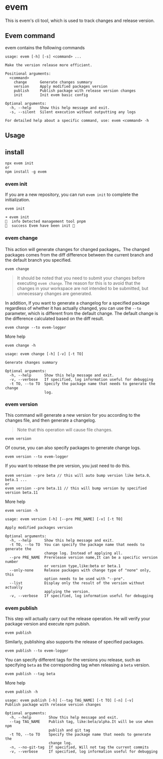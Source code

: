 # evem

This is evem's cli tool, which is used to track changes and release version.

## Evem command

evem contains the following commands

```
usage: evem [-h] [-s] <command> ...

Make the version release more efficient.

Positional arguments:
  <command>
    change      Generate changes summary
    version     Apply modified packages version
    publish     Publish package with release version changes
    init        Init evem basic config

Optional arguments:
  -h, --help    Show this help message and exit.
  -s, --silent  Silent execution without outputting any logs

For detailed help about a specific command, use: evem <command> -h
```

## Usage

## install

```shell
npx evem init
or
npm install -g evem
```



### evem init

If you are a new repository, you can run `evem init` to complete the initialization.

```shell
evem init

➜ evem init
🐳  info Detected management tool pnpm
🐳  success Evem have been init 🎉
```



### evem change

This action will generate changes for changed packages。The changed packages comes from the diff difference between the current branch and the default branch you specified.

```shell
evem change
```

> It should be noted that you need to submit your changes before executing `evem change`. The reason for this is to avoid that the changes in your workspace are not intended to be submitted, but unnecessary changes are generated.

In addition, If you want to generate a changelog for a specified package regardless of whether it has actually changed, you can use the `--to` parameter, which is different from the default change. The default change is the difference calculated based on the diff result.

```
evem change --to evem-logger
```

More help

`evem change -h`

```
usage: evem change [-h] [-v] [-t TO]

Generate changes summary

Optional arguments:
  -h, --help      Show this help message and exit.
  -v, --verbose   If specified, log information useful for debugging
  -t TO, --to TO  Specify the package name that needs to generate the change
                  log.
```

### evem version

This command will generate a new version for you according to the changes file, and then generate a changelog.

> Note that this operation will cause file changes.

```
evem version
```

Of course, you can also specify packages to generate change logs.

```
evem version --to evem-logger
```

If you want to release the pre version, you just need to do this.

```
evem version --pre beta // this will auto bump version like beta.0、beta.1 ...
or
evem version --pre beta.11 // this will bump version by specified version beta.11
```



More help

`evem version -h`

```
usage: evem version [-h] [--pre PRE_NAME] [-v] [-t TO]

Apply modified packages version

Optional arguments:
  -h, --help      Show this help message and exit.
  -t TO, --to TO  You can specify the package name that needs to generate the
                  change log. Instead of applying all.
  --pre PRE_NAME  Prerelease version name,It can be a specific version number
                  or version type,like:beta or beta.1
  --only-none     Release packages with change type of "none" only, this
                  option needs to be used with "--pre".
  --list          Display only the result of the version without actually
                  applying the version.
  -v, --verbose   If specified, log information useful for debugging
```

###  evem publish

This step will actually carry out the release operation. He will verify your package version and execute npm pubish.

```shell
evem publish
```

Similarly, publishing also supports the release of specified packages.

```
evem publish --to evem-logger
```

You can specify different tags for the versions you release, such as specifying `beta` as the corresponding tag when releasing a `beta` version.

```
evem publish --tag beta
```

More help

`evem publish -h`

```
usage: evem publish [-h] [--tag TAG_NAME] [-t TO] [-n] [-v]
Publish package with release version changes

Optional arguments:
  -h, --help        Show this help message and exit.
  --tag TAG_NAME    Publish tag, like:beta/alpha.It will be use when npm
                    publish and git tag
  -t TO, --to TO    Specify the package name that needs to generate the
                    change log.
  -n, --no-git-tag  If specified, Will not tag the current commits
  -v, --verbose     If specified, log information useful for debugging
```



